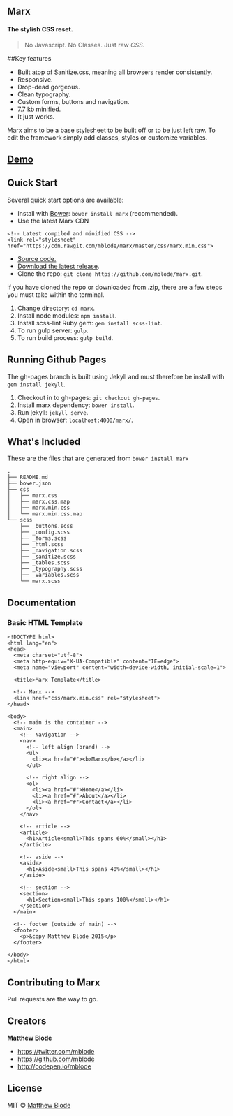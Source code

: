 ## Marx
#### The stylish CSS reset.

> No Javascript. No Classes. Just raw *CSS.*

##Key features
- Built atop of Sanitize.css, meaning all browsers render consistently.
- Responsive.
- Drop-dead gorgeous.
- Clean typography.
- Custom forms, buttons and navigation.
- 7.7 kb minified.
- It just works.

Marx aims to be a base stylesheet to be built off or to be just left raw. To edit the framework simply add classes, styles or customize variables.

## [Demo](http://codepen.io/mblode/details/JdYbJj/)

## Quick Start
Several quick start options are available:

- Install with [Bower](http://bower.io): `bower install marx` (recommended).
- Use the latest Marx CDN
```
<!-- Latest compiled and minified CSS -->
<link rel="stylesheet" href="https://cdn.rawgit.com/mblode/marx/master/css/marx.min.css">
```
- [Source code.](https://cdn.rawgit.com/mblode/marx/master/css/marx.min.css)
- [Download the latest release](https://github.com/mblode/marx/archive/master.zip).
- Clone the repo: `git clone https://github.com/mblode/marx.git`.

if you have cloned the repo or downloaded from .zip, there are a few steps you must take within the terminal.

1. Change directory: `cd marx`.
2. Install node modules: `npm install`.
3. Install scss-lint Ruby gem: `gem install scss-lint`.
4. To run gulp server: `gulp`.
5. To run build process: `gulp build`.

## Running Github Pages
The gh-pages branch is built using Jekyll and must therefore be install with `gem install jekyll`.

1. Checkout in to gh-pages: `git checkout gh-pages`.
2. Install marx dependency: `bower install`.
3. Run jekyll: `jekyll serve`.
4. Open in browser: `localhost:4000/marx/`.


## What's Included
These are the files that are generated from `bower install marx`

```
.
├── README.md
├── bower.json
├── css
│   ├── marx.css
│   ├── marx.css.map
│   ├── marx.min.css
│   └── marx.min.css.map
└── scss
    ├── _buttons.scss
    ├── _config.scss
    ├── _forms.scss
    ├── _html.scss
    ├── _navigation.scss
    ├── _sanitize.scss
    ├── _tables.scss
    ├── _typography.scss
    ├── _variables.scss
    └── marx.scss
```

## Documentation
### Basic HTML Template
```
<!DOCTYPE html>
<html lang="en">
<head>
  <meta charset="utf-8">
  <meta http-equiv="X-UA-Compatible" content="IE=edge">
  <meta name="viewport" content="width=device-width, initial-scale=1">

  <title>Marx Template</title>

  <!-- Marx -->
  <link href="css/marx.min.css" rel="stylesheet">
</head>

<body>
  <!-- main is the container -->
  <main>
    <!-- Navigation -->
    <nav>
      <!-- left align (brand) -->
      <ul>
        <li><a href="#"><b>Marx</b></a></li>
      </ul>

      <!-- right align -->
      <ol>
        <li><a href="#">Home</a></li>
        <li><a href="#">About</a></li>
        <li><a href="#">Contact</a></li>
      </ol>
    </nav>

    <!-- article -->
    <article>
      <h1>Article<small>This spans 60%</small></h1>
    </article>

    <!-- aside -->
    <aside>
      <h1>Aside<small>This spans 40%</small></h1>
    </aside>

    <!-- section -->
    <section>
      <h1>Section<small>This spans 100%</small></h1>
    </section>
  </main>

  <!-- footer (outside of main) -->
  <footer>
    <p>&copy Matthew Blode 2015</p>
  </footer>

</body>
</html>
```

## Contributing to Marx

Pull requests are the way to go.


## Creators

**Matthew Blode**
- <https://twitter.com/mblode>
- <https://github.com/mblode>
- <http://codepen.io/mblode>

## License
MIT © [Matthew Blode](http://mblode.github.io)
